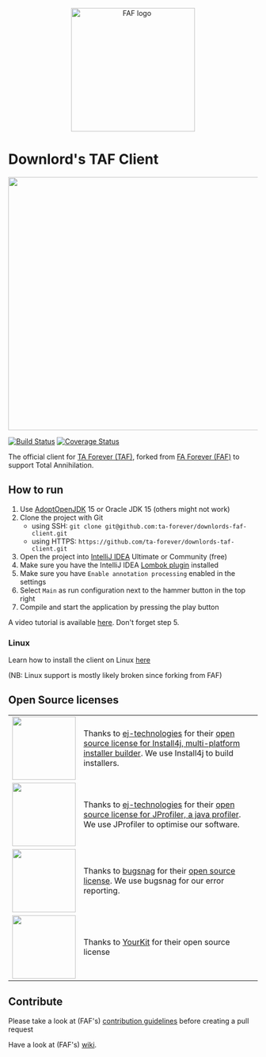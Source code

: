 <p align="center">
  <a href="https://faforever.com" rel="noopener" target="_blank"><img width="250" src="https://faforever.com/images/faf-logo.png" alt="FAF logo"></a></p>
</p>


# Downlord's TAF Client
<img src="https://steamuserimages-a.akamaihd.net/ugc/961979645585692753/48588B65300A3EDE35622C75922E863B1D5CAE9A/" width="512">

[![Build Status](https://travis-ci.org/ta-forever/downlords-taf-client.svg?branch=master)](https://travis-ci.org/ta-forever/downlords-taf-client)
[![Coverage Status](https://coveralls.io/repos/github/ta-forever/downlords-taf-client/badge.svg?branch=develop)](https://coveralls.io/github/ta-forever/downlords-taf-client?branch=develop)


The official client for [TA Forever (TAF)](https://www.taforever.com/), forked from [FA Forever (FAF)](https://www.faforever.com/) to support Total Annihilation.

## How to run
1. Use [AdoptOpenJDK](https://adoptopenjdk.net/) 15 or Oracle JDK 15 (others might not work)
1. Clone the project with Git
    - using SSH: `git clone git@github.com:ta-forever/downlords-faf-client.git`
    - using HTTPS: `https://github.com/ta-forever/downlords-taf-client.git`
1. Open the project into [IntelliJ IDEA](https://www.jetbrains.com/idea/) Ultimate or Community (free)
1. Make sure you have the IntelliJ IDEA [Lombok plugin](https://plugins.jetbrains.com/idea/plugin/6317-lombok-plugin) installed
1. Make sure you have `Enable annotation processing` enabled in the settings
1. Select `Main` as run configuration next to the hammer button in the top right
1. Compile and start the application by pressing the play button

A video tutorial is available [here](https://www.youtube.com/watch?v=_kJoRehdBcM). Don't forget step 5.

### Linux
Learn how to install the client on Linux [here](https://github.com/FAForever/downlords-faf-client/wiki/Install-on-Linux)

(NB: Linux support is mostly likely broken since forking from FAF)

## Open Source licenses
|                |                               |
|----------------|-------------------------------|
|<img src="https://www.ej-technologies.com/images/product_banners/install4j_large.png" width="128">|Thanks to [ej-technologies](https://www.ej-technologies.com) for their [open source license for Install4j, multi-platform installer builder](https://www.ej-technologies.com/buy/install4j/openSource). We use Install4j to build installers.|
|<img src="https://www.ej-technologies.com/images/product_banners/jprofiler_large.png" width="128">|Thanks to [ej-technologies](https://www.ej-technologies.com) for their [open source license for JProfiler, a java profiler](https://www.ej-technologies.com/products/jprofiler/overview.html). We use JProfiler to optimise our software.|
|<img src="https://slack-files2.s3-us-west-2.amazonaws.com/avatars/2017-12-13/286651735269_a5ab3167acef52b0111e_512.png" width="128">| Thanks to [bugsnag](https://www.bugsnag.com) for their [open source license](https://www.bugsnag.com/open-source/). We use bugsnag for our error reporting.|
|<img src="https://faforever.github.io/downlords-faf-client/images/yklogo.png" width="128">| Thanks to [YourKit](https://www.yourkit.com) for their open source license|


## Contribute
Please take a look at (FAF's) [contribution guidelines](https://github.com/FAForever/java-guidelines/wiki/Contribution-Guidelines) before creating a pull request

Have a look at (FAF's) [wiki](https://github.com/FAForever/downlords-faf-client/wiki).


